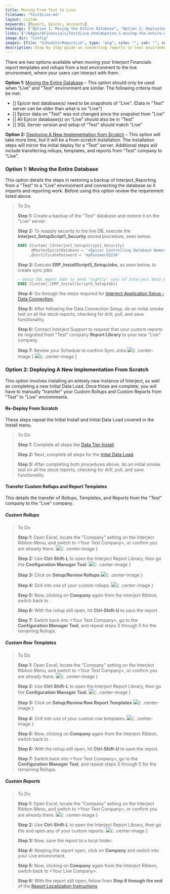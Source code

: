 ```yaml
---
title: Moving From Test to Live
filename: "Test2Live.md"
layout: custom
keywords: [Report, Epicor, Accounts]
headings: ["Option 1: Moving the Entire Database", "Option 2: Deploying A New Implementation From Scratch", "Re-Deploy From Scratch", "Transfer Custom Rollups and Report Templates", "Custom Rollups", "Custom Row Templates", "Custom Reports"]
links: ["/bApps/bFinancials/Test2Live.html#option-1-moving-the-entire-database", "/bApps/bFinancials/Test2Live.html#option-2-deploying-a-new-implementation-from-scratch", "https://docs.gointerject.com/bApps/bFinancials/InitialDataLoad.html#steps-required-for-interject-application-setup---data-connection", "https://docs.gointerject.com/bApps/bFinancials/Technical-Install.html", "https://docs.gointerject.com/bApps/bFinancials/InitialDataLoad.html#begin-data-load", "https://docs.gointerject.com/bApps/bFinancials/Localize.html"]
image_dir: "Config"
images: {file: "SchedulerReportLib", type: "png", site: "", cat: "", sub: "", report: "", ribbon: "", config: ""}, {file: "SchedulerTool", type: "png", site: "", cat: "", sub: "", report: "", ribbon: "", config: ""}, {file: "CompanyButton", type: "png", site: "", cat: "", sub: "", report: "", ribbon: "", config: ""}, {file: "ConfigMGR", type: "png", site: "", cat: "", sub: "", report: "", ribbon: "", config: ""}, {file: "SetupRollups", type: "png", site: "", cat: "", sub: "", report: "", ribbon: "", config: ""}, {file: "CustomRollup", type: "png", site: "", cat: "", sub: "", report: "", ribbon: "", config: ""}, {file: "CompanyButton", type: "png", site: "", cat: "", sub: "", report: "", ribbon: "", config: ""}, {file: "ConfigMGR", type: "png", site: "", cat: "", sub: "", report: "", ribbon: "", config: ""}, {file: "SetupRowTemp", type: "png", site: "", cat: "", sub: "", report: "", ribbon: "", config: ""}, {file: "CustomRowTemp", type: "png", site: "", cat: "", sub: "", report: "", ribbon: "", config: ""}, {file: "CompanyButton", type: "png", site: "", cat: "", sub: "", report: "", ribbon: "", config: ""}, {file: "OpenCustReport", type: "png", site: "", cat: "", sub: "", report: "", ribbon: "", config: ""}
description: Step by step guide on converting reports in test environments to reports in live environments.
---
```

There are two options available when moving your Interject Financials report templates and rollups from a test environment to the live environment, where your users can interact with them.

**Option 1:** [Moving the Entire Database](/bApps/bFinancials/Test2Live.html#option-1-moving-the-entire-database) – This option should only be used when "Live" and "Test" environment are similar. The following criteria must be met:

- [] Epicor test database(s) need to be snapshots of "Live". (Data in "Test" server can be older than what is on "Live") 
- [] Epicor data on "Test" was not changed since the snapshot from "Live" 
- [] All Epicor database(s) on “Live” should also be in “Test” 
- [] SQL Server version and setup of “Test” should match “Live”

**Option 2:** [Deploying A New Implementation from Scratch](/bApps/bFinancials/Test2Live.html#option-2-deploying-a-new-implementation-from-scratch) – This option will take more time, but it will be a from-scratch installation. The installation steps will mirror the initial deploy for a “Test” server.  Additional steps will include transferring rollups, templates, and reports from “Test” company to “Live”.   

### Option 1: Moving the Entire Database

This option details the steps in restoring a backup of Interject_Reporting from a "Test" to a "Live" environment and connecting the database so it imports and reporting work. Before using this option review the requirement listed above. 

> To Do
>
> **Step 1:** Create a backup of the "Test" database and restore it on the "Live" server.
>
> **Step 2:** To reapply security to the live DB, execute the **Interject_SetupScript1_Security** stored procedure, seen below.
> ```SQL
> EXEC [Custom].[Interject_SetupScript1_Security]
>       @MasterEpicorDatabase = '<Epicor Controlling Database Name>'
>      ,@CertificatePassword = 'myPassword1234'
> ```
> **Step 3:** Execute **ERP_InstallScript5_SetupJobs**, as seen below, to create sync jobs
> ```SQL
> --Setup SQL Agent Jobs to seed "nightly" sync of Interject data store
> EXEC [Custom].[ERP_InstallScript5_SetupJobs]
> ```
> **Step 4:** Go through the steps required for [Interject Application Setup - Data Connection](https://docs.gointerject.com/bApps/bFinancials/InitialDataLoad.html#steps-required-for-interject-application-setup---data-connection).
>
> **Step 5:** After following the Data Connection Setup, do an initial smoke test on all the stock reports, checking for drill, pull, and save functionality.
>
> **Step 6:** Contact Interject Support to request that your custom reports be migrated from "Test" company **Report Library** to your new "Live" company.
>
> **Step 7:** Review your Schedule to confirm Sync Jobs
> ![](/images/Config/SchedulerReportLib.png){: .center-image }
> ![](/images/Config/SchedulerTool.png){: .center-image }
>

### Option 2: Deploying A New Implementation From Scratch
This option involves installing an entirely new instance of Interject, as well as completing a new Initial Data Load. Once those are complete, you will have to manually "transfer" your Custom Rollups and Custom Reports from "Test" to "Live" environments.


#### Re-Deploy From Scratch
These steps repeat the Initial Install and Initial Data Load covered in the Install menu.  

> To Do
>
> **Step 1:** Complete all steps the [Data Tier Install](https://docs.gointerject.com/bApps/bFinancials/Technical-Install.html).
>
> **Step 2:** Next, complete all steps for the [Inital Data Load](https://docs.gointerject.com/bApps/bFinancials/InitialDataLoad.html#begin-data-load).
>
> **Step 3:** After completing both procedures above, do an initial smoke test on all the stock reports, checking for drill, pull, and save functionality.
>
> 

#### Transfer Custom Rollups and Report Templates

This details the transfer of Rollups, Templetes, and Reports from the "Test" company to the "Live" company. 

##### Custom Rollups

> To Do
>
> **Step 1:** Open Excel, locate the "Company" setting on the Interject Ribbon Menu, and switch to \<Your Test Company\>, or confirm you are already there. 
> ![](/images/Config/CompanyButton.png){: .center-image }
>
> **Step 2:** Use **Ctrl-Shift-L** to open the Interject Report Library, then go the **Configuration Manager Tool**.
> ![](/images/Config/ConfigMGR.png){: .center-image }
>
> **Step 3:** Click on **Setup/Review Rollups**
> ![](/images/Config/SetupRollups.png){: .center-image }
>
> **Step 4:** Drill into one of your custom rollups.
> ![](/images/Config/CustomRollup.png){: .center-image }
>
> **Step 5:** Now, clicking on **Company** again from the Interject Ribbon, switch back to <Your Live Company>.
>
> **Step 6:** With the rollup still open, hit **Ctrl-Shift-U** to save the report.
>
> **Step 7:** Switch back into \<Your Test Company\>, go to the **Configuration Manager Tool**, and repeat steps 3 through 5 for the remaining Rollups.
>
>

##### Custom Row Templates 

> To Do
>
> **Step 1:** Open Excel, locate the "Company" setting on the Interject Ribbon Menu, and switch to \<Your Test Company\>, or confirm you are already there. 
> ![](/images/Config/CompanyButton.png){: .center-image }
>
> **Step 2:** Use **Ctrl-Shift-L** to open the Interject Report Library, then go the **Configuration Manager Tool**.
> ![](/images/Config/ConfigMGR.png){: .center-image }
>
> **Step 3:** Click on **Setup/Review Row Report Templates**
> ![](/images/Config/SetupRowTemp.png){: .center-image }
>
> **Step 4:** Drill into one of your custom row templates.
> ![](/images/Config/CustomRowTemp.png){: .center-image }
>
> **Step 5:** Now, clicking on **Company** again from the Interject Ribbon, switch back to <Your Live Company>.
>
> **Step 6:** With the rollup still open, hit **Ctrl-Shift-U** to save the report.
>
> **Step 7:** Switch back into \<Your Test Company\>, go to the **Configuration Manager Tool**, and repeat steps 3 through 5 for the remaining Rollups.
>
>

##### Custom Reports 

> To Do
>
> **Step 1:** Open Excel, locate the "Company" setting on the Interject Ribbon Menu, and switch to \<Your Test Company\>, or confirm you are already there. 
> ![](/images/Config/CompanyButton.png){: .center-image }
>
> **Step 2:** Use **Ctrl-Shift-L** to open the Interject Report Library, then go the and open any of your custom reports.
> ![](/images/Config/OpenCustReport.png){: .center-image }
>
> **Step 3:** Now, save the report to a local folder.
>
> **Step 4:** Keeping the report open, click on **Company** and switch into your Live environment.
>
> **Step 5:** Now, clicking on **Company** again from the Interject Ribbon, switch back to \<Your Live Company\>.
>
> **Step 6:** With the report still open, follow from **Step 8 through the end** of the [Report Localization Instructions](https://docs.gointerject.com/bApps/bFinancials/Localize.html)
>
>
